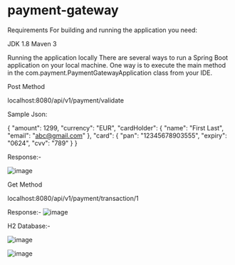 # payment-gateway

Requirements
For building and running the application you need:

JDK 1.8
Maven 3

Running the application locally
There are several ways to run a Spring Boot application on your local machine. One way is to execute the main method in the com.payment.PaymentGatewayApplication class from your IDE.

Post Method

localhost:8080/api/v1/payment/validate

Sample Json:

{
	"amount": 1299,
	"currency": "EUR",
	"cardHolder": {
		"name": "First Last",
		"email": "abc@gmail.com"
	},
	"card": {
		"pan": "12345678903555",
		"expiry": "0624",
		"cvv": "789"
	}
}


Response:-

![image](https://user-images.githubusercontent.com/60241157/129901086-ff9a031a-f0ec-4106-89e4-238198a61c68.png)




Get Method

localhost:8080/api/v1/payment/transaction/1

Response:-
![image](https://user-images.githubusercontent.com/60241157/129901190-fe732bc5-84ab-4964-8eee-05ae2b052b5c.png)


H2 Database:-

![image](https://user-images.githubusercontent.com/60241157/129898945-ade1a8bd-4aee-427e-a028-803039e7d532.png)


![image](https://user-images.githubusercontent.com/60241157/129899093-5461dba0-32ea-4418-9a1f-4a3b247a658b.png)



